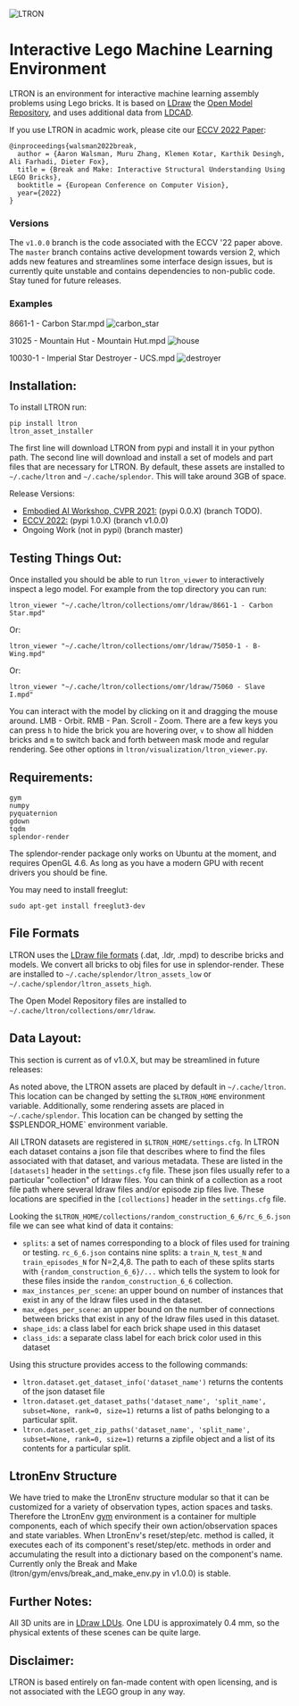 ![LTRON](assets/ltron_logo.png?raw=true "LTRON")

# Interactive Lego Machine Learning Environment

LTRON is an environment for interactive machine learning assembly problems using Lego bricks.  It is based on [LDraw](https://ldraw.org/) the [Open Model Repository](https://omr.ldraw.org/), and uses additional data from [LDCAD](http://www.melkert.net/LDCad).

If you use LTRON in acadmic work, please cite our [ECCV 2022 Paper](https://arxiv.org/abs/2207.13738):
```
@inproceedings{walsman2022break,
  author = {Aaron Walsman, Muru Zhang, Klemen Kotar, Karthik Desingh, Ali Farhadi, Dieter Fox},
  title = {Break and Make: Interactive Structural Understanding Using LEGO Bricks},
  booktitle = {European Conference on Computer Vision},
  year={2022}
}
```

### Versions
The `v1.0.0` branch is the code associated with the ECCV '22 paper above.  The `master` branch contains active development towards version 2, which adds new features and streamlines some interface design issues, but is currently quite unstable and contains dependencies to non-public code.  Stay tuned for future releases.

### Examples
8661-1 - Carbon Star.mpd
![carbon_star](assets/carbon_star.png?raw=true)

31025 - Mountain Hut - Mountain Hut.mpd
![house](assets/house.png?raw=true)

10030-1 - Imperial Star Destroyer - UCS.mpd
![destroyer](assets/destroyer.png?raw=true)

## Installation:
To install LTRON run:
```
pip install ltron
ltron_asset_installer
```

The first line will download LTRON from pypi and install it in your python path. The second line will download and install a set of models and part files that are necessary for LTRON.  By default, these assets are installed to `~/.cache/ltron` and `~/.cache/splendor`.  This will take around 3GB of space.

Release Versions:
 - [Embodied AI Workshop, CVPR 2021:](https://embodied-ai.org/papers/LegoTron.pdf) (pypi 0.0.X) (branch TODO).
 - [ECCV 2022:](https://arxiv.org/abs/2207.13738) (pypi 1.0.X) (branch v1.0.0)
 - Ongoing Work (not in pypi) (branch master)

## Testing Things Out:
Once installed you should be able to run `ltron_viewer` to interactively inspect a lego model.  For example from the top directory you can run:

`ltron_viewer "~/.cache/ltron/collections/omr/ldraw/8661-1 - Carbon Star.mpd"`

Or:

`ltron_viewer "~/.cache/ltron/collections/omr/ldraw/75050-1 - B-Wing.mpd"`

Or:

`ltron_viewer "~/.cache/ltron/collections/omr/ldraw/75060 - Slave I.mpd"`

You can interact with the model by clicking on it and dragging the mouse around.  LMB - Orbit.  RMB - Pan.  Scroll - Zoom.  There are a few keys you can press `h` to hide the brick you are hovering over, `v` to show all hidden bricks and `m` to switch back and forth between mask mode and regular rendering.  See other options in `ltron/visualization/ltron_viewer.py`.

## Requirements:
```
gym
numpy
pyquaternion
gdown
tqdm
splendor-render
```
The splendor-render package only works on Ubuntu at the moment, and requires OpenGL 4.6.  As long as you have a modern GPU with recent drivers you should be fine.

You may need to install freeglut:
```
sudo apt-get install freeglut3-dev
```

## File Formats
LTRON uses the [LDraw file formats](https://www.ldraw.org/article/218) (.dat, .ldr, .mpd) to describe bricks and models.  We convert all bricks to obj files for use in splendor-render.  These are installed to `~/.cache/splendor/ltron_assets_low` or `~/.cache/splendor/ltron_assets_high`.

The Open Model Repository files are installed to `~/.cache/ltron/collections/omr/ldraw`.

## Data Layout:
This section is current as of v1.0.X, but may be streamlined in future releases:

As noted above, the LTRON assets are placed by default in `~/.cache/ltron`.  This location can be changed by setting the `$LTRON_HOME` environment variable.  Additionally, some rendering assets are placed in `~/.cache/splendor`.  This location can be changed by setting the $SPLENDOR_HOME` environment variable.

All LTRON datasets are registered in `$LTRON_HOME/settings.cfg`.  In LTRON each dataset contains a json file that describes where to find the files associated with that dataset, and various metadata.  These are listed in the `[datasets]` header in the `settings.cfg` file.  These json files usually refer to a particular "collection" of ldraw files.  You can think of a collection as a root file path where several ldraw files and/or episode zip files live.  These locations are specified in the `[collections]` header in the `settings.cfg` file.

Looking the `$LTRON_HOME/collections/random_construction_6_6/rc_6_6.json` file we can see what kind of data it contains:
- `splits`: a set of names corresponding to a block of files used for training or testing.  `rc_6_6.json` contains nine splits: a `train_N`, `test_N` and `train_episodes_N` for N=2,4,8.  The path to each of these splits starts with `{random_construction_6_6}/...` which tells the system to look for these files inside the `random_construction_6_6` collection.
- `max_instances_per_scene`: an upper bound on number of instances that exist in any of the ldraw files used in the dataset.
- `max_edges_per_scene`: an upper bound on the number of connections between bricks that exist in any of the ldraw files used in this dataset.
- `shape_ids`: a class label for each brick shape used in this dataset
- `class_ids`: a separate class label for each brick color used in this dataset

Using this structure provides access to the following commands:
- `ltron.dataset.get_dataset_info('dataset_name')` returns the contents of the json dataset file
- `ltron.dataset.get_dataset_paths('dataset_name', 'split_name', subset=None, rank=0, size=1)` returns a list of paths belonging to a particular split.
- `ltron.dataset.get_zip_paths('dataset_name', 'split_name', subset=None, rank=0, size=1)` returns a zipfile object and a list of its contents for a particular split.

## LtronEnv Structure
We have tried to make the LtronEnv structure modular so that it can be customized for a variety of observation types, action spaces and tasks.  Therefore the LtronEnv [gym](https://github.com/openai/gym) environment is a container for multiple components, each of which specify their own action/observation spaces and state variables.  When LtronEnv's reset/step/etc. method is called, it executes each of its component's reset/step/etc. methods in order and accumulating the result into a dictionary based on the component's name.  Currently only the Break and Make (ltron/gym/envs/break_and_make_env.py in v1.0.0) is stable.

## Further Notes:
All 3D units are in [LDraw LDUs](http://www.ldraw.org/article/218.html).  One LDU is approximately 0.4 mm, so the physical extents of these scenes can be quite large.

## Disclaimer:
LTRON is based entirely on fan-made content with open licensing, and is not associated with the LEGO group in any way.
